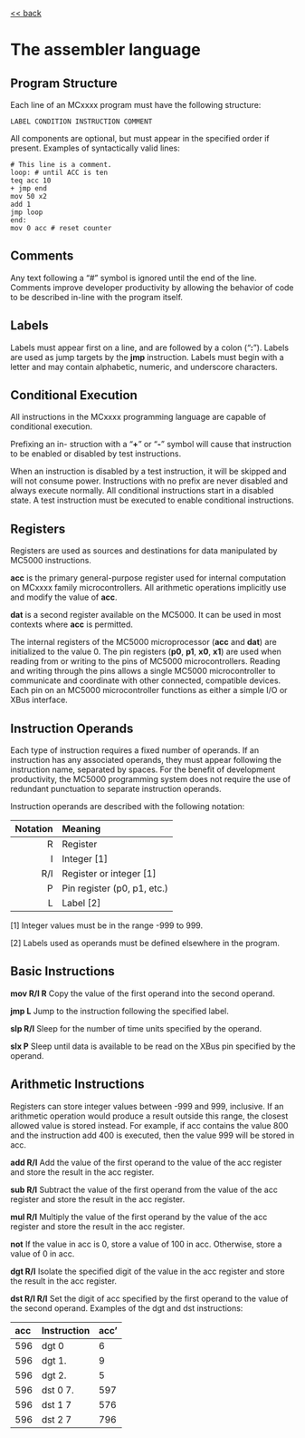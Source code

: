 [<< back](index)

# The assembler language


## Program Structure

Each line of an MCxxxx program must have the following structure:

    LABEL CONDITION INSTRUCTION COMMENT

All components are optional, but must appear in the specified order if present. 
Examples of syntactically valid lines:

```
# This line is a comment. 
loop: # until ACC is ten
teq acc 10 
+ jmp end
mov 50 x2 
add 1 
jmp loop
end:
mov 0 acc # reset counter
```


## Comments

Any text following a “#” symbol is ignored until the end of the line. Comments improve developer productivity by allowing the behavior of code to be described in-line with the program itself.


## Labels

Labels must appear first on a line, and are followed by a colon (“__:__”). Labels are used as jump targets by the __jmp__ instruction. Labels must begin with a letter and may contain alphabetic, numeric, and underscore characters.


## Conditional Execution

All instructions in the MCxxxx programming language are capable of conditional execution. 

Prefixing an in- struction with a “__+__” or “__-__” symbol will cause that instruction to be enabled or disabled by test instructions. 

When an instruction is disabled by a test instruction, it will be skipped and will not consume power. Instructions with no prefix are never disabled and always execute normally. All conditional instructions start in a disabled state. A test instruction must be executed to enable conditional instructions.


## Registers

Registers are used as sources and destinations for data manipulated by MC5000 instructions.

__acc__ is the primary general-purpose register used for internal computation on MCxxxx family microcontrollers. All arithmetic operations implicitly use and modify the value of __acc__.

__dat__ is a second register available on the MC5000. It can be used in most contexts where __acc__ is permitted.

The internal registers of the MC5000 microprocessor (__acc__ and __dat__) are initialized to the value 0.
The pin registers (__p0__, __p1__, __x0__, __x1__) are used when reading from or writing to the pins of MC5000 microcontrollers. Reading and writing through the pins allows a single MC5000 microcontroller to communicate and coordinate with other connected, compatible devices. Each pin on an MC5000 microcontroller functions as either a simple I/O or XBus interface.


## Instruction Operands

Each type of instruction requires a fixed number of operands. If an instruction has any associated operands, they must appear following the instruction name, separated by spaces. For the benefit of development productivity, the MC5000 programming system does not require the use of redundant punctuation to separate instruction operands.

Instruction operands are described with the following notation:


| Notation | Meaning                     |
| --------:|:--------------------------- |
| R        | Register                    |
| I        | Integer [1]                 |
| R/I      | Register or integer [1]     |
| P        | Pin register (p0, p1, etc.) |
| L        | Label [2]                   |

[1] Integer values must be in the range -999 to 999.

[2] Labels used as operands must be defined elsewhere in the program.


## Basic Instructions

__mov R/I R__
Copy the value of the first operand into the second operand.

__jmp L__
Jump to the instruction following the specified label.

__slp R/I__
Sleep for the number of time units specified by the operand.

__slx P__
Sleep until data is available to be read on the XBus pin specified by the operand.

## Arithmetic Instructions

Registers can store integer values between -999 and 999, inclusive. If an arithmetic operation would produce a result outside this range, the closest allowed value is stored instead. For example, if acc contains the value 800 and the instruction add 400 is executed, then the value 999 will be stored in acc.

__add R/I__
Add the value of the first operand to the value of the acc register and store the result in the acc register.

__sub R/I__
Subtract the value of the first operand from the value of the acc register and store the result in the acc register.

__mul R/I__
Multiply the value of the first operand by the value of the acc register and store the result in the acc register.

__not__
If the value in acc is 0, store a value of 100 in acc. Otherwise, store a value of 0 in acc. 

__dgt R/I__
Isolate the specified digit of the value in the acc register and store the result in the acc register. 

__dst R/I R/I__
Set the digit of acc specified by the first operand to the value of the second operand. Examples of the dgt and dst instructions:

| acc  | Instruction | acc’ |
|:---- |:------------|:---- |
| 596  | dgt 0       | 6    |
| 596  | dgt 1.      | 9    |
| 596  | dgt 2.      | 5    |
| 596  | dst 0 7.    | 597  |
| 596  | dst 1 7     | 576  |
| 596  | dst 2 7     | 796  |
